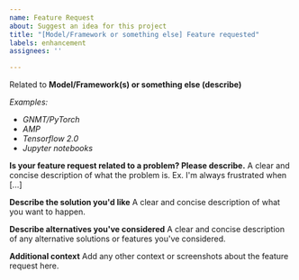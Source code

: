```yaml
---
name: Feature Request
about: Suggest an idea for this project
title: "[Model/Framework or something else] Feature requested"
labels: enhancement
assignees: ''

---
```


Related to **Model/Framework(s) or something else (describe)** 

*Examples:* 
* *GNMT/PyTorch* 
* *AMP* 
* *Tensorflow 2.0*
* *Jupyter notebooks*

**Is your feature request related to a problem? Please describe.**
A clear and concise description of what the problem is. Ex. I'm always frustrated when [...]

**Describe the solution you'd like**
A clear and concise description of what you want to happen.

**Describe alternatives you've considered**
A clear and concise description of any alternative solutions or features you've considered.

**Additional context**
Add any other context or screenshots about the feature request here.
